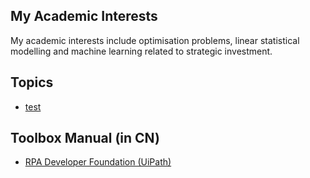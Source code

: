 ## My Academic Interests

My academic interests include optimisation problems, linear statistical modelling and machine learning related to strategic investment. 


## Topics

<nav> <!-- 本站统一的导航栏 -->
      <ul>
        <li><a href="test">test</a></li>
      </ul>
</nav>


## Toolbox Manual (in CN)

- [RPA Developer Foundation (UiPath)](https://zhuanlan.zhihu.com/p/366339702)
